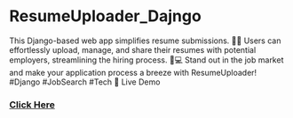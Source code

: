 # ResumeUploader_Dajngo
 This Django-based web app simplifies resume submissions. 📄💼 Users can effortlessly upload, manage, and share their resumes with potential employers, streamlining the hiring process. 🤝💻 Stand out in the job market and make your application process a breeze with ResumeUploader! #Django #JobSearch #Tech 🌟
 Live Demo <h3> <a href="https://drive.google.com/file/d/16K0FG3gP7IgH_dJHdXbXU0B2sKJFcJJY/view?usp=sharing" > Click Here</a>
